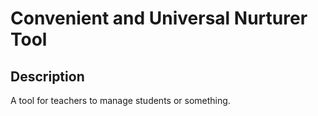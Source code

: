 # Convenient and Universal Nurturer Tool
## Description
A tool for teachers to manage students or something.
